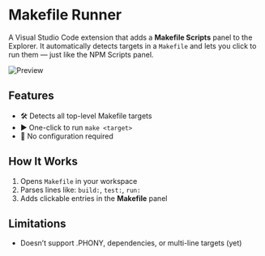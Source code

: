 # Makefile Runner

A Visual Studio Code extension that adds a **Makefile Scripts** panel to the Explorer.
It automatically detects targets in a `Makefile` and lets you click to run them — just like the NPM Scripts panel.

![Preview](https://github.com/user-attachments/assets/43b72ad3-c10a-44f5-a686-3b89a64e0ae0)

## Features

- 🛠 Detects all top-level Makefile targets
- ▶️ One-click to run `make <target>`
- 🧠 No configuration required

## How It Works

1. Opens `Makefile` in your workspace
2. Parses lines like: `build:`, `test:`, `run:`
3. Adds clickable entries in the **Makefile** panel

## Limitations
- Doesn’t support .PHONY, dependencies, or multi-line targets (yet)